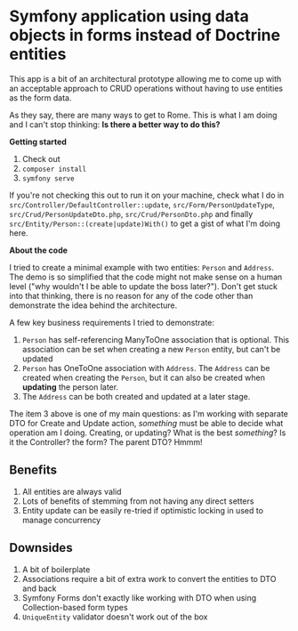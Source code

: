 # Symfony application using data objects in forms instead of Doctrine entities

This app is a bit of an architectural prototype allowing me to come up with an acceptable approach to CRUD operations without having to use entities as the form data.

As they say, there are many ways to get to Rome. This is what I am doing and I can't stop thinking: **Is there a better way to do this?**

**Getting started**

1. Check out
2. `composer install`
3. `symfony serve`

If you're not checking this out to run it on your machine, check what I do in `src/Controller/DefaultController::update`,
`src/Form/PersonUpdateType`, `src/Crud/PersonUpdateDto.php`, `src/Crud/PersonDto.php` and finally `src/Entity/Person::(create|update)With()`
to get a gist of what I'm doing here. 

**About the code**

I tried to create a minimal example with two entities: `Person` and `Address`. The demo is so simplified that the code
might not make sense on a human level ("why wouldn't I be able to update the boss later?"). Don't get stuck into that thinking,
there is no reason for any of the code other than demonstrate the idea behind the architecture. 

A few key business requirements I tried to demonstrate:

1. `Person` has self-referencing ManyToOne association that is optional. This association can be set when creating a new `Person` entity, but can't be updated
2. `Person` has OneToOne association with `Address`. The `Address` can be created when creating the `Person`, but it can also be created when **updating** the person later. 
3. The `Address` can be both created and updated at a later stage.

The item 3 above is one of my main questions: as I'm working with separate DTO for Create and Update action, *something* must
be able to decide what operation am I doing. Creating, or updating? What is the best *something*? Is it the Controller? the form? The parent DTO? Hmmm!  

## Benefits

1. All entities are always valid
2. Lots of benefits of stemming from not having any direct setters
3. Entity update can be easily re-tried if optimistic locking in used to manage concurrency 

## Downsides

1. A bit of boilerplate
2. Associations require a bit of extra work to convert the entities to DTO and back
3. Symfony Forms don't exactly like working with DTO when using Collection-based form types
4. `UniqueEntity` validator doesn't work out of the box
